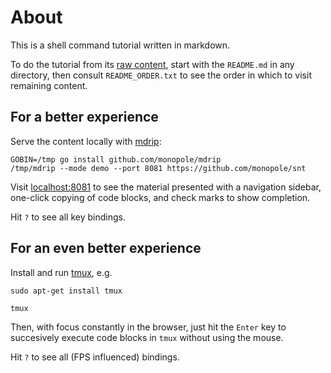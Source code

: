 # About

This is a shell command tutorial written in markdown.

[mdrip]: https://github.com/monopole/mdrip
[raw content]: https://github.com/monopole/snt

To do the tutorial from its [raw content],
start with the `README.md` in any directory, then
consult `README_ORDER.txt` to see the order in which to
visit remaining content.

## For a better experience


Serve the content locally with [mdrip]:

<!-- @serveLocally -->
```
GOBIN=/tmp go install github.com/monopole/mdrip
/tmp/mdrip --mode demo --port 8081 https://github.com/monopole/snt
```

Visit [localhost:8081](http://localhost:8081) to see the material
presented with a navigation sidebar,
one-click copying of code blocks,
and check marks to show completion.

Hit `?` to see all key bindings.

## For an even better experience

Install and run [tmux](https://github.com/tmux/tmux/wiki),
e.g.

<!-- @installTmux -->
```
sudo apt-get install tmux
```

<!-- @runTmux -->
```
tmux
```

Then, with focus constantly in the browser, just hit
the `Enter` key to succesively execute code blocks in
`tmux` without using the mouse.

Hit `?` to see all (FPS influenced) bindings.

